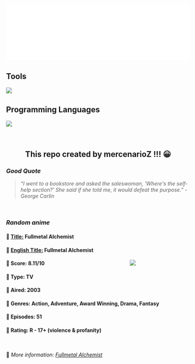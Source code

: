 
<img src="svg/nai.svg" />

<p>
  <h2>Tools</h2>
  <a href="https://skillicons.dev">
    <img src="https://skillicons.dev/icons?i=git,bash,vim,ubuntu,tensorflow,pytorch,docker,raspberrypi" />
  </a>

  <br />

  <h2>Programming Languages</h2>

  <a href="https://skillicons.dev">
    <img src="https://skillicons.dev/icons?i=python,c,cpp" />
  </a>
</p>

<br />

<h2 align="center">This repo created by mercenarioZ !!! 😀</h2>
<h3><i>Good Quote</i></h3>

<blockquote>
<i>
“I went to a bookstore and asked the saleswoman, 'Where's the self-help section?' She said if she told me, it would defeat the purpose.” - George Carlin
</i>
</blockquote>

<br />

<h3><i>Random anime</i></h3>

<h4>
  <strong>🥭 <u>Title:</u></strong> Fullmetal Alchemist
</h4>

<h4>🌿 <u>English Title:</u> Fullmetal Alchemist</h4>

<img align="right" width="165" src=https://cdn.myanimelist.net/images/anime/10/75815.jpg />

<h4>🌱 Score: 8.11/10</h4>

<h4>🌲 Type: TV</h4>

<h4>🌴 Aired: 2003</h4>

<h4>🌵 Genres: Action, Adventure, Award Winning, Drama, Fantasy</h4>

<h4>🥑 Episodes: 51</h4>

<h4>🍏 Rating: R - 17+ (violence & profanity)</h4>

<br />

🍂 *More information: [Fullmetal Alchemist](https://myanimelist.net/anime/121/Fullmetal_Alchemist)*
    